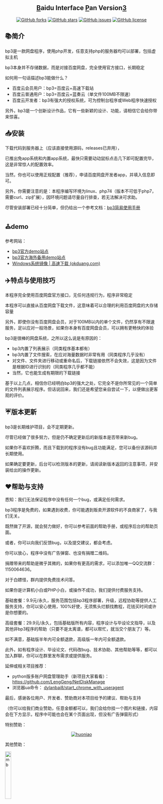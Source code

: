 ﻿<h2 align="center"><a href="#">B</a>aidu Interface <a href="#">P</a>an Version<a href="#">3</a></h2>

<p align="center"><a href="https://github.com/zhufenghua1998/bp3/network"><img alt="GitHub forks" src="https://img.shields.io/github/forks/zhufenghua1998/bp3"></a> <a href="https://github.com/zhufenghua1998/bp3/stargazers"><img alt="GitHub stars" src="https://img.shields.io/github/stars/zhufenghua1998/bp3"></a> <a href="https://github.com/zhufenghua1998/bp3/issues"><img alt="GitHub issues" src="https://img.shields.io/github/issues/zhufenghua1998/bp3"></a> <a href="https://github.com/zhufenghua1998/bp3/blob/main/LICENSE"><img alt="GitHub license" src="https://img.shields.io/github/license/zhufenghua1998/bp3"></a></p>

## 📚简介

bp3是一款网盘程序，使用php开发，任意支持php的服务器均可以部署，包括虚拟主机

bp3本身并不存储数据，而是对接百度网盘，完全使用官方接口，长期稳定

如何用一句话描述bp3能做什么？

- 百度云会员用户：bp3=百度云+高速下载站
- 百度云普通用户：bp3=百度云+蓝奏云（单文件100MB不限速）
- 百度云开发者：bp3有强大的授权系统，可为控制台程序或Web程序快速授权

另外，bp3是一个创新设计作品，它有一些新颖的设计、功能，请相信它会给你带来惊喜。

## 📥安装
下载代码到服务器上（应该直接使用源码，releases已弃用），

已推出免app系统和内置app系统，最快只需要动动鼠标点击几下即可配置完毕，这是非常惊人的配置效率。

当然，你也可以使用正规配置（推荐），申请百度网盘开发者app，并填入信息即可。

另外，你需要注意的是：本程序编写环境为linux、php74（版本不可低于php7，需要curl、zip扩展），因环境问题请尽量自行排查，若无法解决可求助。

尽管安装部署已经十分简单，但仍给出一个参考文档：[bp3简易使用手册](https://www.52dixiaowo.com/post-3261.html)

## ⛪demo
参考网站：

- <a href="https://bp3.52dixiaowo.com" target="_blank">bp3官方demo站点</a>
- [bp3官方海外备用demo站点 ](http://bp3.rbusoft.com/)
- [Windows系统镜像 | 高速下载 (okduang.com)](http://pan.okduang.com/)

## ✈️特点与使用技巧

本程序完全使用百度网盘官方接口，无任何违规行为，程序非常稳定

本程序可以直接从百度网盘下载文件，这意味着可以合理的利用百度网盘的大存储容量

另外，即使你没有百度网盘会员，对于100MB以内的单个文件，仍然享有不限速服务，足以应对一般场景，如果你本身有百度网盘会员，可以拥有更畅快的体验

bp3是很棒的网盘系统，之所以这么说是有原因的：

- bp3内置了列表展示（同类程序基本都有）
- bp3内置了文件搜索，在应对海量数据时非常有用（同类程序几乎没有）
- 对文件、文件夹进行移动或重命名后，下载链接依然不会失效，这是因为文件是根据ID进行识别的（同类程序几乎都不能）
- 当然，它也能生成有期限的下载链接

基于以上几点，相信你已经明白bp3的强大之处，它完全不是你所常见的一个简单的文件列表展示程序。但话说回来，我们还是希望您亲自尝试一下，以便做出更客观的评价。

## ☔版本更新

bp3是长期维护项目，会不定期更新。

尽管已经做了很多努力，但是仍不确定更新后的新版本是否带来新bug。

如果你不喜欢折腾，而且下载到的程序没有bug且功能满足，您可以备份该源码并长期使用。

如果确定要更新，后台可以检测版本的更新，请阅读新版本返回的注意事项，并安装给出的操作更新。

## ❤️帮助与支持

悉知：我们无法保证程序中没有任何一个bug，或满足任何需求。

bp3程序是免费的，如果遇到收费，你可能遇到贩卖开源软件的不良商家了，与我们无关。

既然做了开源，就会努力做好，你可以参考前面的帮助手册，或程序后台的帮助页面。

或者，你可以向我们反馈bug，以及提交建议，都会考虑。

你可以放心，程序中没有广告弹窗、也没有捐赠二维码。

捐赠带来的帮助是微乎其微的，如果你有更高的需求，可以添加唯一QQ交流群：1150064636。

对于白嫖怪，群内提供免费技术问答。

如果你是计算机小白或PHP小白，或操作不成功，我们提供付费服务支持。

基础套餐：9.9元/永久，服务范围包括bp3程序部署，升级，远程协助等提供人工服务支持，你可以安心使用，100%好使，无须焦头烂额找教程，花钱买时间或许是你想要的。

高级套餐：29.9元/永久，包括基础版所有内容，程序设计与毕设论文指导，以及其他非bp3程序的帮助（只要不是太离谱，都可以帮忙，就当交个朋友了）等。

如不满意，基础版半年内可全额退款，高级版一年内可全额退款。

此外，如有程序设计、毕设论文、代码改bug、技术协助、其他帮助等等，都可以加入群聊，你可以在群里发布需求或提供服务。

延伸或相关项目推荐：

- python版多账户网盘管理助手（新项目大家看看）：https://github.com/LengGeng/NetDiskManage
- 浏览器ua命令： [dylanbai8/start_chrome_with_useragent ](https://github.com/dylanbai8/start_chrome_with_useragent)

最后，感谢各位用户、开发者、赞助商对本项目给予的建议、帮助与支持

（你可以给我们商业赞助，任意金额都可以，我们会给你挂一个图片和链接，内容会在下方显示，程序中可能也会在某个页面出现，但没有广告弹窗形式）

特别赞助：

<div align="center"><a href="https://www.kumanyun.com/"><img alt="huoniao" src="https://user-images.githubusercontent.com/66166878/155361171-be2a7b63-b065-4257-807c-a54a98e6c069.png"></a></div>

其他赞助：

<div><a href="http://a.big2035.com"><img width="20%" alt="mb" src="https://user-images.githubusercontent.com/66166878/155515884-4a8036a1-05d4-43e3-a821-95dcf3ba0978.jpg"></a></div>

